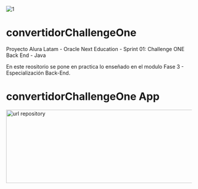 ![1](https://app.aluracursos.com/assets/images/logos/logo-aluraespanhol.svg)

# convertidorChallengeOne
Proyecto Alura Latam - Oracle Next Education - Sprint 01: Challenge ONE
Back End - Java

En este reositorio se pone en practica lo enseñado en el modulo Fase 3 - Especialización Back-End.

# convertidorChallengeOne App

<div align="left">
  <a href="https://github.com/andresGitDev/convertidorChallengeOne">
    <img src="/images/app.gif"  height="200" width="1042" alt="url repository"/>
  </a>
</div>
